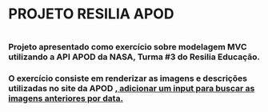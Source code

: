 <h1>PROJETO RESILIA APOD<h1>

<h3>Projeto apresentado como exercício sobre modelagem MVC utilizando a API APOD da NASA, Turma #3 do Resilia Educação.</h3>

<h3>O exercício consiste em renderizar as imagens e descrições utilizadas no site da APOD <a href='https://apod.nasa.gov/apod/astropix.html'>, 
adicionar um input para buscar as imagens anteriores por data.</h3>
